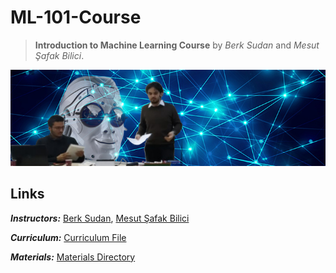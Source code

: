 # ML-101-Course
> **Introduction to Machine Learning Course** by *Berk Sudan* and *Mesut Şafak Bilici*.

![course-meme](.course_meme.jpeg)

## Links

***Instructors:*** [Berk Sudan](https://github.com/berksudan), [Mesut Şafak Bilici](https://github.com/safakkbilici)

***Curriculum:*** [Curriculum File](./curriculum.md)

***Materials:*** [Materials Directory](./materials)
